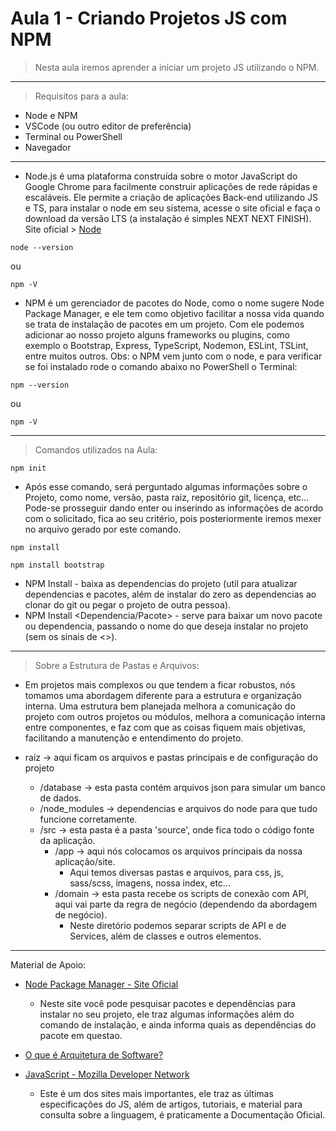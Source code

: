 # Aula 1 - Criando Projetos JS com NPM

> Nesta aula iremos aprender a iniciar um projeto JS utilizando o NPM. 

_______________

> Requisitos para a aula:

- Node e NPM
- VSCode (ou outro editor de preferência)
- Terminal ou PowerShell
- Navegador

_______________

- Node.js é uma plataforma construída sobre o motor JavaScript do Google Chrome para facilmente construir aplicações de rede rápidas e escaláveis. Ele permite a criação de aplicações Back-end utilizando JS e TS, para instalar o node em seu sistema, acesse o site oficial e faça o download da versão LTS (a instalação é simples NEXT NEXT FINISH). Site oficial > [Node](http://nodejs.org)


```
node --version
```
ou

```
npm -V
```

- NPM é um gerenciador de pacotes do Node, como o nome sugere Node Package Manager, e ele tem como objetivo facilitar a nossa vida quando se trata de instalação de pacotes em um projeto. Com ele podemos adicionar ao nosso projeto alguns frameworks ou plugins, como exemplo o Bootstrap, Express, TypeScript, Nodemon, ESLint, TSLint, entre muitos outros. Obs: o NPM vem junto com o node, e para verificar se foi instalado rode o comando abaixo no PowerShell o Terminal:

```
npm --version
```
ou

```
npm -V
```
_______________
> Comandos utilizados na Aula:

```
npm init
```

- Após esse comando, será perguntado algumas informações sobre o Projeto, como nome, versão, pasta raiz, repositório git, licença, etc... Pode-se prosseguir dando enter ou inserindo as informações de acordo com o solicitado, fica ao seu critério, pois posteriormente iremos mexer no arquivo gerado por este comando.

```
npm install

npm install bootstrap
```

- NPM Install - baixa as dependencias do projeto (util para atualizar dependencias e pacotes, além de instalar do zero as dependencias ao clonar do git ou pegar o projeto de outra pessoa).
- NPM Install <Dependencia/Pacote> - serve para baixar um novo pacote ou dependencia, passando o nome do que deseja instalar no projeto (sem os sinais de <>).
_________________________
> Sobre a Estrutura de Pastas e Arquivos:

- Em projetos mais complexos ou que tendem a ficar robustos, nós tomamos uma abordagem diferente para a estrutura e organização interna. Uma estrutura bem planejada melhora a comunicação do projeto com outros projetos ou módulos, melhora a comunicação interna entre componentes, e faz com que as coisas fiquem mais objetivas, facilitando a manutenção e entendimento do projeto.

- raiz -> aqui ficam os arquivos e pastas principais e de configuração do projeto
    - /database -> esta pasta contém arquivos json para simular um banco de dados.
    - /node_modules -> dependencias e arquivos do node para que tudo funcione corretamente.
    - /src -> esta pasta é a pasta 'source', onde fica todo o código fonte da aplicação.
        - /app -> aqui nós colocamos os arquivos principais da nossa aplicação/site.
            - Aqui temos diversas pastas e arquivos, para css, js, sass/scss, imagens, nossa index, etc...
        - /domain -> esta pasta recebe os scripts de conexão com API, aqui vai parte da regra de negócio (dependendo da abordagem de negócio).
            - Neste diretório podemos separar scripts de API e de Services, além de classes e outros elementos.
_________________________
Material de Apoio:

- [Node Package Manager - Site Oficial](https://www.npmjs.com/)
  - Neste site você pode pesquisar pacotes e dependências para instalar no seu projeto, ele traz algumas informações além do comando de instalação, e ainda informa quais as dependências do pacote em questao.

- [O que é Arquitetura de Software?](https://msdn.microsoft.com/pt-br/hh144976.aspx)
- [JavaScript - Mozilla Developer Network](https://developer.mozilla.org/pt-BR/docs/Web/JavaScript)
    - Este é um dos sites mais importantes, ele traz as últimas especificações do JS, além de artigos, tutoriais, e material para consulta sobre a linguagem, é praticamente a Documentação Oficial.